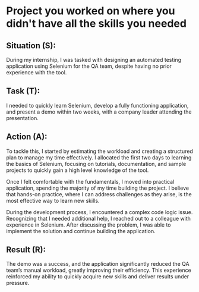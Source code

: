 # Project you worked on where you didn't have all the skills you needed
## Situation (S):
During my internship, I was tasked with designing an automated testing application using Selenium for the QA team, despite having no prior experience with the tool.

## Task (T):
I needed to quickly learn Selenium, develop a fully functioning application, and present a demo within two weeks, with a company leader attending the presentation.

## Action (A):
To tackle this, I started by estimating the workload and creating a structured plan to manage my time effectively. I allocated the first two days to learning the basics of Selenium, focusing on tutorials, documentation, and sample projects to quickly gain a high level knowledge of the tool.

Once I felt comfortable with the fundamentals, I moved into practical application, spending the majority of my time building the project. I believe that hands-on practice, where I can address challenges as they arise, is the most effective way to learn new skills.

During the development process, I encountered a complex code logic issue. Recognizing that I needed additional help, I reached out to a colleague with experience in Selenium. After discussing the problem, I was able to implement the solution and continue building the application. 

## Result (R):
The demo was a success, and the application significantly reduced the QA team’s manual workload, greatly improving their efficiency. This experience reinforced my ability to quickly acquire new skills and deliver results under pressure.